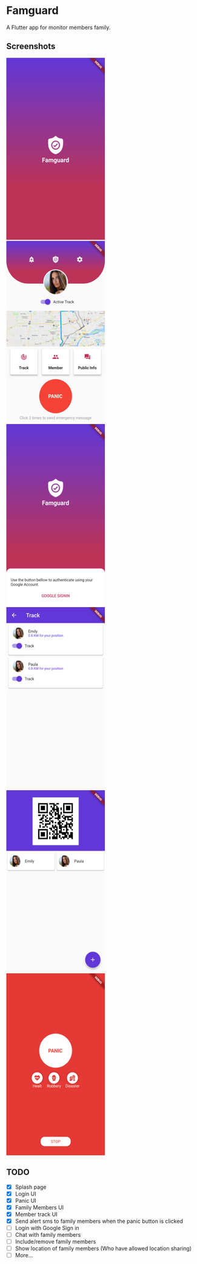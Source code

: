 # Famguard

A Flutter app for monitor members family.

## Screenshots

<img src="/screenshots/1.png" width="260" height="480"> <img src="/screenshots/3.png" width="260" height="480"> <img src="/screenshots/2.png" width="260" height="480">
<img src="/screenshots/4.png" width="260" height="480"> <img src="/screenshots/5.png" width="260" height="480"> <img src="/screenshots/6.png" width="260" height="480">

## TODO
- [x] Splash page
- [x] Login UI
- [x] Panic UI
- [x] Family Members UI
- [x] Member track UI
- [x] Send alert sms to family members when the panic button is clicked
- [ ] Login with Google Sign in
- [ ] Chat with family members
- [ ] Include/remove family members
- [ ] Show location of family members (Who have allowed location sharing)
- [ ] More...
